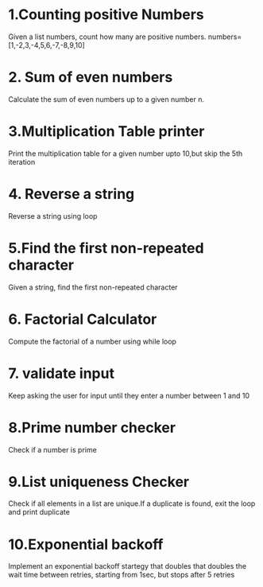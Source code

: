 # 1.Counting positive Numbers
Given a list numbers, count how many are positive numbers.
numbers=[1,-2,3,-4,5,6,-7,-8,9,10]

# 2. Sum of even numbers
Calculate the sum of even numbers up to a given number n.

# 3.Multiplication Table printer
Print the multiplication table for a given number upto 10,but skip the 5th iteration

# 4. Reverse a string
Reverse a string using loop

# 5.Find the first non-repeated character 
Given a string, find the first non-repeated character

# 6. Factorial Calculator
Compute the factorial of a number using while loop

# 7. validate input
Keep asking the user for input until they enter a number between 1 and 10

# 8.Prime number checker
Check if a number is prime

# 9.List uniqueness Checker
Check if all elements in a list are unique.If a duplicate is found, exit the loop and print duplicate

# 10.Exponential backoff
Implement an exponential backoff startegy that doubles that doubles the wait time between retries, starting from 1sec, but stops after 5 retries
